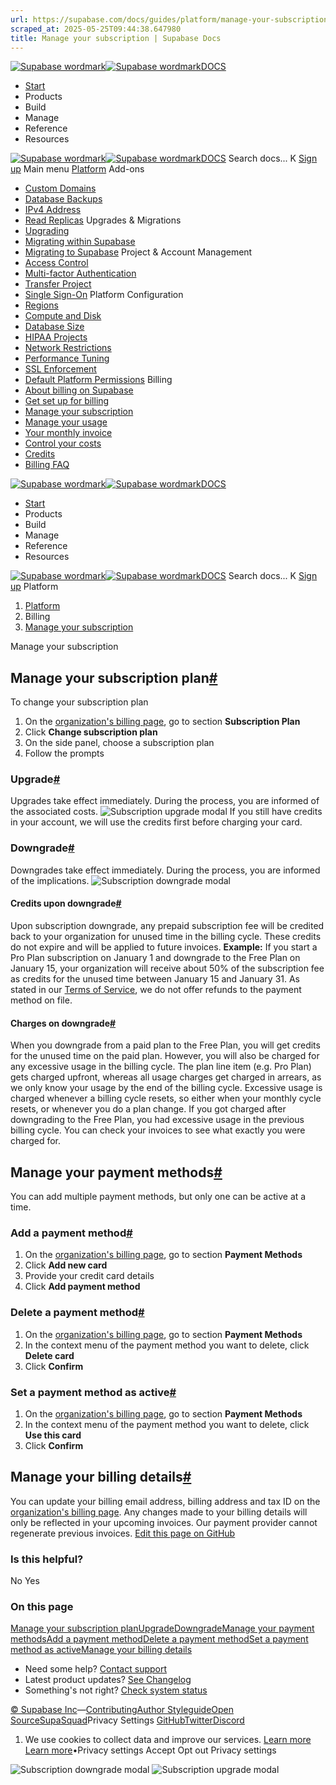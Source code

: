 ```yaml
---
url: https://supabase.com/docs/guides/platform/manage-your-subscription
scraped_at: 2025-05-25T09:44:38.647980
title: Manage your subscription | Supabase Docs
---
```


[![Supabase wordmark](https://supabase.com/docs/_next/image?url=%2Fdocs%2Fsupabase-dark.svg&w=256&q=75)![Supabase wordmark](https://supabase.com/docs/_next/image?url=%2Fdocs%2Fsupabase-light.svg&w=256&q=75)DOCS](https://supabase.com/docs)
  * [Start](https://supabase.com/docs/guides/getting-started)
  * Products 
  * Build 
  * Manage 
  * Reference 
  * Resources 


[![Supabase wordmark](https://supabase.com/docs/_next/image?url=%2Fdocs%2Fsupabase-dark.svg&w=256&q=75)![Supabase wordmark](https://supabase.com/docs/_next/image?url=%2Fdocs%2Fsupabase-light.svg&w=256&q=75)DOCS](https://supabase.com/docs)
Search docs...
K
[Sign up](https://supabase.com/dashboard)
Main menu
[Platform](https://supabase.com/docs/guides/platform)
Add-ons
  * [Custom Domains](https://supabase.com/docs/guides/platform/custom-domains)
  * [Database Backups](https://supabase.com/docs/guides/platform/backups)
  * [IPv4 Address](https://supabase.com/docs/guides/platform/ipv4-address)
  * [Read Replicas](https://supabase.com/docs/guides/platform/read-replicas)
Upgrades & Migrations
  * [Upgrading](https://supabase.com/docs/guides/platform/upgrading)
  * [Migrating within Supabase](https://supabase.com/docs/guides/platform/migrating-within-supabase)
  * [Migrating to Supabase](https://supabase.com/docs/guides/platform/migrating-to-supabase)
Project & Account Management
  * [Access Control](https://supabase.com/docs/guides/platform/access-control)
  * [Multi-factor Authentication](https://supabase.com/docs/guides/platform/multi-factor-authentication)
  * [Transfer Project](https://supabase.com/docs/guides/platform/project-transfer)
  * [Single Sign-On](https://supabase.com/docs/guides/platform/sso)
Platform Configuration
  * [Regions](https://supabase.com/docs/guides/platform/regions)
  * [Compute and Disk](https://supabase.com/docs/guides/platform/compute-and-disk)
  * [Database Size](https://supabase.com/docs/guides/platform/database-size)
  * [HIPAA Projects](https://supabase.com/docs/guides/platform/hipaa-projects)
  * [Network Restrictions](https://supabase.com/docs/guides/platform/network-restrictions)
  * [Performance Tuning](https://supabase.com/docs/guides/platform/performance)
  * [SSL Enforcement](https://supabase.com/docs/guides/platform/ssl-enforcement)
  * [Default Platform Permissions](https://supabase.com/docs/guides/platform/permissions)
Billing
  * [About billing on Supabase](https://supabase.com/docs/guides/platform/billing-on-supabase)
  * [Get set up for billing](https://supabase.com/docs/guides/platform/get-set-up-for-billing)
  * [Manage your subscription](https://supabase.com/docs/guides/platform/manage-your-subscription)
  * [Manage your usage](https://supabase.com/docs/guides/platform/manage-your-usage)
  * [Your monthly invoice](https://supabase.com/docs/guides/platform/your-monthly-invoice)
  * [Control your costs](https://supabase.com/docs/guides/platform/cost-control)
  * [Credits](https://supabase.com/docs/guides/platform/credits)
  * [Billing FAQ](https://supabase.com/docs/guides/platform/billing-faq)


[![Supabase wordmark](https://supabase.com/docs/_next/image?url=%2Fdocs%2Fsupabase-dark.svg&w=256&q=75)![Supabase wordmark](https://supabase.com/docs/_next/image?url=%2Fdocs%2Fsupabase-light.svg&w=256&q=75)DOCS](https://supabase.com/docs)
  * [Start](https://supabase.com/docs/guides/getting-started)
  * Products 
  * Build 
  * Manage 
  * Reference 
  * Resources 


[![Supabase wordmark](https://supabase.com/docs/_next/image?url=%2Fdocs%2Fsupabase-dark.svg&w=256&q=75)![Supabase wordmark](https://supabase.com/docs/_next/image?url=%2Fdocs%2Fsupabase-light.svg&w=256&q=75)DOCS](https://supabase.com/docs)
Search docs...
K
[Sign up](https://supabase.com/dashboard)
Platform
  1. [Platform](https://supabase.com/docs/guides/platform)
  2. Billing
  3. [Manage your subscription](https://supabase.com/docs/guides/platform/manage-your-subscription)


Manage your subscription
## Manage your subscription plan[#](https://supabase.com/docs/guides/platform/manage-your-subscription#manage-your-subscription-plan)
To change your subscription plan
  1. On the [organization's billing page](https://supabase.com/dashboard/org/_/billing), go to section **Subscription Plan**
  2. Click **Change subscription plan**
  3. On the side panel, choose a subscription plan
  4. Follow the prompts


### Upgrade[#](https://supabase.com/docs/guides/platform/manage-your-subscription#upgrade)
Upgrades take effect immediately. During the process, you are informed of the associated costs.
![Subscription upgrade modal](https://supabase.com/docs/_next/image?url=%2Fdocs%2Fimg%2Fguides%2Fplatform%2Fupgrade-to-pro-plan-modal--light.png&w=3840&q=75)
If you still have credits in your account, we will use the credits first before charging your card.
### Downgrade[#](https://supabase.com/docs/guides/platform/manage-your-subscription#downgrade)
Downgrades take effect immediately. During the process, you are informed of the implications.
![Subscription downgrade modal](https://supabase.com/docs/_next/image?url=%2Fdocs%2Fimg%2Fguides%2Fplatform%2Fdowngrade-to-free-plan-modal--light.png&w=3840&q=75)
#### Credits upon downgrade[#](https://supabase.com/docs/guides/platform/manage-your-subscription#credits-upon-downgrade)
Upon subscription downgrade, any prepaid subscription fee will be credited back to your organization for unused time in the billing cycle. These credits do not expire and will be applied to future invoices.
**Example:** If you start a Pro Plan subscription on January 1 and downgrade to the Free Plan on January 15, your organization will receive about 50% of the subscription fee as credits for the unused time between January 15 and January 31.
As stated in our [Terms of Service](https://supabase.com/terms#1-fees), we do not offer refunds to the payment method on file.
#### Charges on downgrade[#](https://supabase.com/docs/guides/platform/manage-your-subscription#charges-on-downgrade)
When you downgrade from a paid plan to the Free Plan, you will get credits for the unused time on the paid plan. However, you will also be charged for any excessive usage in the billing cycle.
The plan line item (e.g. Pro Plan) gets charged upfront, whereas all usage charges get charged in arrears, as we only know your usage by the end of the billing cycle. Excessive usage is charged whenever a billing cycle resets, so either when your monthly cycle resets, or whenever you do a plan change.
If you got charged after downgrading to the Free Plan, you had excessive usage in the previous billing cycle. You can check your invoices to see what exactly you were charged for.
## Manage your payment methods[#](https://supabase.com/docs/guides/platform/manage-your-subscription#manage-your-payment-methods)
You can add multiple payment methods, but only one can be active at a time.
### Add a payment method[#](https://supabase.com/docs/guides/platform/manage-your-subscription#add-a-payment-method)
  1. On the [organization's billing page](https://supabase.com/dashboard/org/_/billing), go to section **Payment Methods**
  2. Click **Add new card**
  3. Provide your credit card details
  4. Click **Add payment method**


### Delete a payment method[#](https://supabase.com/docs/guides/platform/manage-your-subscription#delete-a-payment-method)
  1. On the [organization's billing page](https://supabase.com/dashboard/org/_/billing), go to section **Payment Methods**
  2. In the context menu of the payment method you want to delete, click **Delete card**
  3. Click **Confirm**


### Set a payment method as active[#](https://supabase.com/docs/guides/platform/manage-your-subscription#set-a-payment-method-as-active)
  1. On the [organization's billing page](https://supabase.com/dashboard/org/_/billing), go to section **Payment Methods**
  2. In the context menu of the payment method you want to delete, click **Use this card**
  3. Click **Confirm**


## Manage your billing details[#](https://supabase.com/docs/guides/platform/manage-your-subscription#manage-your-billing-details)
You can update your billing email address, billing address and tax ID on the [organization's billing page](https://supabase.com/dashboard/org/_/billing).
Any changes made to your billing details will only be reflected in your upcoming invoices. Our payment provider cannot regenerate previous invoices.
[Edit this page on GitHub ](https://github.com/supabase/supabase/blob/master/apps/docs/content/guides/platform/manage-your-subscription.mdx)
### Is this helpful?
No Yes
### On this page
[Manage your subscription plan](https://supabase.com/docs/guides/platform/manage-your-subscription#manage-your-subscription-plan)[Upgrade](https://supabase.com/docs/guides/platform/manage-your-subscription#upgrade)[Downgrade](https://supabase.com/docs/guides/platform/manage-your-subscription#downgrade)[Manage your payment methods](https://supabase.com/docs/guides/platform/manage-your-subscription#manage-your-payment-methods)[Add a payment method](https://supabase.com/docs/guides/platform/manage-your-subscription#add-a-payment-method)[Delete a payment method](https://supabase.com/docs/guides/platform/manage-your-subscription#delete-a-payment-method)[Set a payment method as active](https://supabase.com/docs/guides/platform/manage-your-subscription#set-a-payment-method-as-active)[Manage your billing details](https://supabase.com/docs/guides/platform/manage-your-subscription#manage-your-billing-details)
  * Need some help?
[Contact support](https://supabase.com/support)
  * Latest product updates?
[See Changelog](https://supabase.com/changelog)
  * Something's not right?
[Check system status](https://status.supabase.com/)


[© Supabase Inc](https://supabase.com/)—[Contributing](https://github.com/supabase/supabase/blob/master/apps/docs/DEVELOPERS.md)[Author Styleguide](https://github.com/supabase/supabase/blob/master/apps/docs/CONTRIBUTING.md)[Open Source](https://supabase.com/open-source)[SupaSquad](https://supabase.com/supasquad)Privacy Settings
[GitHub](https://github.com/supabase/supabase)[Twitter](https://twitter.com/supabase)[Discord](https://discord.supabase.com/)
  1. We use cookies to collect data and improve our services. [Learn more](https://supabase.com/privacy#8-cookies-and-similar-technologies-used-on-our-european-services)
[Learn more](https://supabase.com/privacy#8-cookies-and-similar-technologies-used-on-our-european-services)•Privacy settings
Accept Opt out Privacy settings


![Subscription downgrade modal](https://supabase.com/docs/_next/image?url=%2Fdocs%2Fimg%2Fguides%2Fplatform%2Fdowngrade-to-free-plan-modal--light.png&w=1920&q=75)
![Subscription upgrade modal](https://supabase.com/docs/_next/image?url=%2Fdocs%2Fimg%2Fguides%2Fplatform%2Fupgrade-to-pro-plan-modal--light.png&w=1920&q=75)

